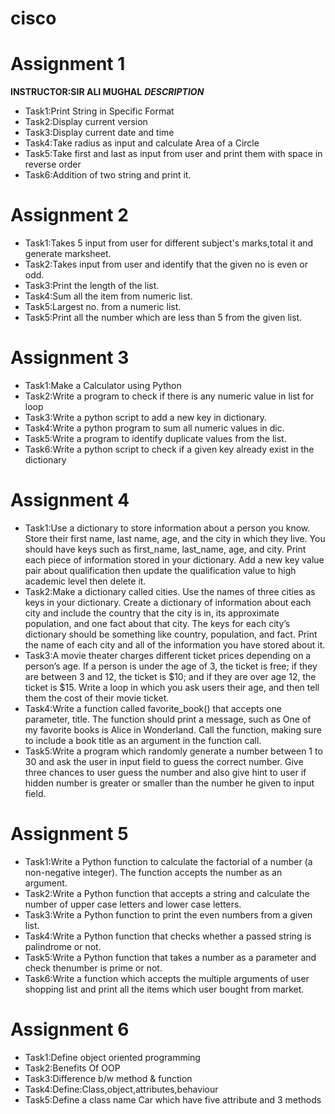  # cisco

# Assignment 1 

**INSTRUCTOR:SIR ALI MUGHAL**
***DESCRIPTION***

- Task1:Print String in Specific Format
- Task2:Display current version
- Task3:Display current date and time
- Task4:Take radius as input and calculate Area of a Circle
- Task5:Take first and last as input from user and print them with space in reverse order
- Task6:Addition of two string and print it.

# Assignment 2

- Task1:Takes 5 input from user for different subject's marks,total it and generate marksheet.
- Task2:Takes input from user and identify that the given no is even or odd.
- Task3:Print the length of the list.
- Task4:Sum all the item from numeric list.
- Task5:Largest no. from a numeric list.
- Task5:Print all the number which are less than 5 from the given list.

# Assignment 3
- Task1:Make a Calculator using Python 
- Task2:Write a program to check if there is any numeric value in list for loop
- Task3:Write a python script to add a new key in dictionary.
- Task4:Write a python program to sum all numeric values in dic.
- Task5:Write a program to identify duplicate values from the list.
- Task6:Write a python script to check if a given key already exist in the dictionary
 
 # Assignment 4
 - Task1:Use a dictionary to store information about a person you know. Store their first name, last name, age,
and the city in which they live. You should have keys such as first_name, last_name, age, and city. Print
each piece of information stored in your dictionary. Add a new key value pair about qualification then
update the qualification value to high academic level then delete it.
- Task2:Make a dictionary called cities. Use the names of three cities as keys in your dictionary. Create a
dictionary of information about each city and include the country that the city is in, its approximate
population, and one fact about that city. The keys for each city’s dictionary should be something like
country, population, and fact. Print the name of each city and all of the information you have stored
about it.
- Task3:A movie theater charges different ticket prices depending on a person’s age. If a person is under the age
of 3, the ticket is free; if they are between 3 and 12, the ticket is $10; and if they are over age 12, the
ticket is $15. Write a loop in which you ask users their age, and then tell them the cost of their movie
ticket.
- Task4:Write a function called favorite_book() that accepts one parameter, title. The function should print a
message, such as One of my favorite books is Alice in Wonderland. Call the function, making sure to
include a book title as an argument in the function call.
- Task5:Write a program which randomly generate a number between 1 to 30 and ask the user in input field to
guess the correct number. Give three chances to user guess the number and also give hint to user if
hidden number is greater or smaller than the number he given to input field.

# Assignment 5
- Task1:Write a Python function to calculate the factorial of a number (a non-negative
integer). The function accepts the number as an argument.
- Task2:Write a Python function that accepts a string and calculate the number of upper
case letters and lower case letters.
- Task3:Write a Python function to print the even numbers from a given list.
- Task4:Write a Python function that checks whether a passed string is palindrome or not.
- Task5:Write a Python function that takes a number as a parameter and check thenumber is prime or not.
- Task6:Write a function which accepts the multiple arguments of user shopping list and print all the items which user bought from market.
# Assignment 6
- Task1:Define object oriented programming
- Task2:Benefits Of OOP
- Task3:Difference b/w method & function
- Task4:Define:Class,object,attributes,behaviour
- Task5:Define a class name Car which have five attribute and 3 methods
